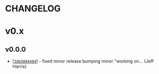 CHANGELOG
=========

# v0.x

## v0.0.0
* [[`3db588440d`](https://github.com/adminion/release-helper/commit/3db588440d)] - fixed minor release bumping minor "working on... (Jeff Harris) 


